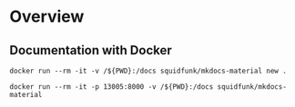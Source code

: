 # Overview

## Documentation with Docker


`docker run --rm -it -v /${PWD}:/docs squidfunk/mkdocs-material new .`

`docker run --rm -it -p 13005:8000 -v /${PWD}:/docs squidfunk/mkdocs-material`